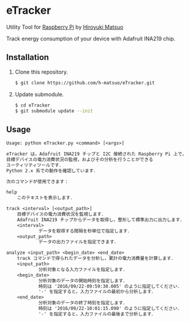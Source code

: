# eTracker

Utility Tool for [Raspberry Pi](https://www.raspberrypi.org/) by [Hiroyuki Matsuo](http://sdl.ist.osaka-u.ac.jp/~h-matsuo/)

Track energy consumption of your device with Adafruit INA219 chip.

## Installation

1. Clone this repository.

    ```bash
    $ git clone https://github.com/h-matsuo/eTracker.git
    ```

1. Update submodule.

    ```bash
    $ cd eTracker
    $ git submodule update --init
    ```

## Usage

```txt
Usage: python eTracker.py <command> [<args>]

eTracker は，Adafruit INA219 チップと I2C 接続された Raspberry Pi 上で，
目標デバイスの電力消費状況の監視，およびその分析を行うことができる
ユーティリティツールです．
Python 2.x 系での動作を確認しています．

次のコマンドが使用できます：

help
    このテキストを表示します．

track <interval> [<output_path>]
    目標デバイスの電力消費状況を監視します．
    Adafruit INA219 チップからデータを取得し，整形して標準出力に出力します．
    <interval>
            データを取得する間隔を秒単位で指定します．
    <output_path>
            データの出力ファイルを指定できます．

analyze <input_path> <begin_date> <end_date>
    track コマンドで得られたデータを分析し，累計の電力消費量を計算します．
    <input_path>
            分析対象となる入力ファイルを指定します．
    <begin_date>
            分析対象のデータの開始時刻を指定します．
            時刻は '2016/09/22-09:59:30.005' のように指定してください．
            '-' を指定すると，入力ファイルの最初から分析します．
    <end_date>
            分析対象のデータの終了時刻を指定します．
            時刻は '2016/09/22-10:01:15.090' のように指定してください．
            '-' を指定すると，入力ファイルの最後まで分析します．
```
